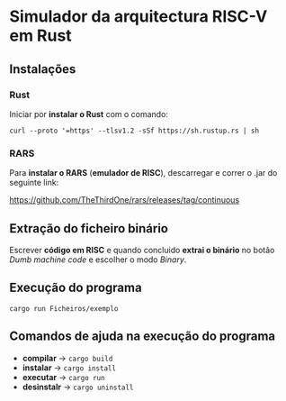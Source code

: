 # Simulador da arquitectura RISC-V em Rust

## Instalações

### Rust

Iniciar por **instalar o Rust** com o comando:

`curl --proto '=https' --tlsv1.2 -sSf https://sh.rustup.rs | sh`

### RARS

Para **instalar o RARS** (**emulador de RISC**), descarregar e correr o .jar do seguinte link:

https://github.com/TheThirdOne/rars/releases/tag/continuous

## Extração do ficheiro binário

Escrever **código em RISC** e quando concluido **extrai o binário** no botão *Dumb machine code* e escolher o modo *Binary*.

## Execução do programa

`cargo run Ficheiros/exemplo`

## Comandos de ajuda na execução do programa

- **compilar** -> `cargo build`
- **instalar** -> `cargo install`
- **executar** -> `cargo run`
- **desinstalr** -> `cargo uninstall`

